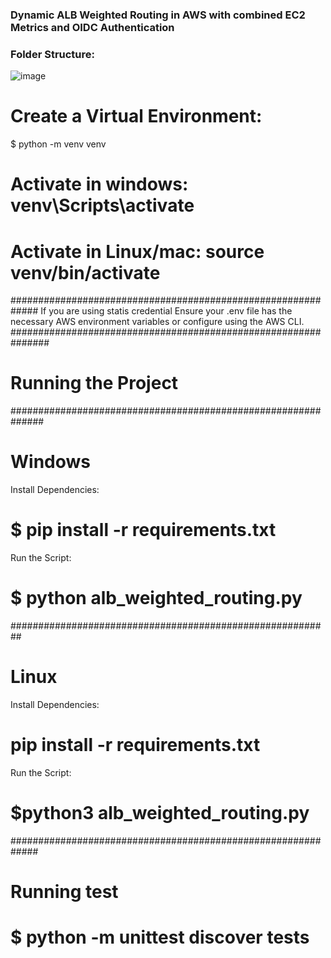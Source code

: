 ### Dynamic ALB Weighted Routing in AWS with combined EC2 Metrics and OIDC Authentication


### Folder Structure:


![image](https://github.com/user-attachments/assets/19a6e241-8064-437e-a3e6-f58f6c8dfbcd)


# Create a Virtual Environment:
$ python -m venv venv

# Activate in windows: venv\Scripts\activate
# Activate in Linux/mac: source venv/bin/activate


############################################################# 
If you are using statis credential   Ensure your .env file has the necessary AWS environment variables or configure using the AWS CLI.
###############################################################
# Running the Project
##############################################################
# Windows
Install Dependencies:
# $ pip install -r requirements.txt
Run the Script:
# $ python alb_weighted_routing.py

##########################################################
# Linux
Install Dependencies:
# pip install -r requirements.txt
Run the Script:
# $python3 alb_weighted_routing.py

#############################################################


# Running test
# $ python -m unittest discover tests

